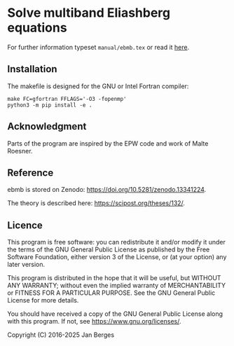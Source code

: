# Solve multiband Eliashberg equations

For further information typeset `manual/ebmb.tex` or read it
[here](https://janberges.github.io/ebmb).

## Installation

The makefile is designed for the GNU or Intel Fortran compiler:

    make FC=gfortran FFLAGS='-O3 -fopenmp'
    python3 -m pip install -e .

## Acknowledgment

Parts of the program are inspired by the EPW code and work of Malte Roesner.

## Reference

ebmb is stored on Zenodo: <https://doi.org/10.5281/zenodo.13341224>.

The theory is described here: <https://scipost.org/theses/132/>.

## Licence

This program is free software: you can redistribute it and/or modify it under
the terms of the GNU General Public License as published by the Free Software
Foundation, either version 3 of the License, or (at your option) any later
version.

This program is distributed in the hope that it will be useful, but WITHOUT ANY
WARRANTY; without even the implied warranty of MERCHANTABILITY or FITNESS FOR A
PARTICULAR PURPOSE. See the GNU General Public License for more details.

You should have received a copy of the GNU General Public License along with
this program. If not, see <https://www.gnu.org/licenses/>.

Copyright (C) 2016-2025 Jan Berges
